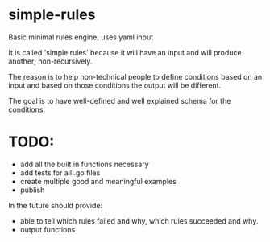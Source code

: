 # simple-rules

Basic minimal rules engine, uses yaml input

It is called 'simple rules' because it will have an input and will produce another; non-recursively.

The reason is to help non-technical people to define conditions based on an input and based on those conditions the
output will be different.

The goal is to have well-defined and well explained schema for the conditions.

# TODO:
* add all the built in functions necessary
* add tests for all .go files
* create multiple good and meaningful examples
* publish

In the future should provide:
* able to tell which rules failed and why, which rules succeeded and why.
* output functions